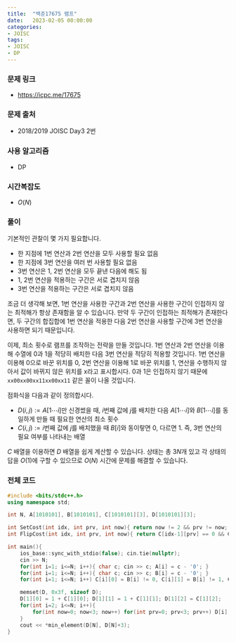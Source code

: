 ```yaml
---
title:  "백준17675 램프"
date:   2023-02-05 00:00:00
categories:
- JOISC
tags:
- JOISC
- DP
---
```


### 문제 링크
* https://icpc.me/17675

### 문제 출처
* 2018/2019 JOISC Day3 2번

### 사용 알고리즘
* DP

### 시간복잡도
* $O(N)$

### 풀이
기본적인 관찰이 몇 가지 필요합니다.
* 한 지점에 1번 연산과 2번 연산을 모두 사용할 필요 없음
* 한 지점에 3번 연산을 여러 번 사용할 필요 없음
* 3번 연산은 1, 2번 연산을 모두 끝낸 다음에 해도 됨
* 1, 2번 연산을 적용하는 구간은 서로 겹치지 않음
* 3번 연산을 적용하는 구간은 서로 겹치지 않음

조금 더 생각해 보면, 1번 연산을 사용한 구간과 2번 연산을 사용한 구간이 인접하지 않는 최적해가 항상 존재함을 알 수 있습니다. 만약 두 구간이 인접하는 최적해가 존재한다면, 두 구간의 합집합에 1번 연산을 적용한 다음 2번 연산을 사용할 구간에 3번 연산을 사용하면 되기 때문입니다.

이제, 최소 횟수로 램프를 조작하는 전략을 만들 것입니다. 1번 연산과 2번 연산을 이용해 수열에 0과 1을 적당히 배치한 다음 3번 연산을 적당히 적용할 것입니다. 1번 연산을 이용해 0으로 바꾼 위치를 0, 2번 연산을 이용해 1로 바꾼 위치를 1, 연산을 수행하지 않아서 값이 바뀌지 않은 위치를 x라고 표시합시다. 0과 1은 인접하지 않기 때문에 `xx00xx00xx11xx00xx11` 같은 꼴이 나올 것입니다.

점화식을 다음과 같이 정의합시다.
* $D(i, j) := A[1\cdots i]$만 신경썼을 때, $i$번째 값에 $j$를 배치한 다음 $A[1\cdots i]$와 $B[1\cdots i]$를 동일하게 만들 때 필요한 연산의 최소 횟수
* $C(i, j) := i$번째 값에 $j$를 배치했을 때 $B[i]$와 동이랗면 0, 다르면 1. 즉, 3번 연산의 필요 여부를 나타내는 배열

$C$ 배열을 이용하면 $D$ 배열을 쉽게 계산할 수 있습니다. 상태는 총 $3N$개 있고 각 상태의 답을 $O(1)$에 구할 수 있으므로 $O(N)$ 시간에 문제를 해결할 수 있습니다.

### 전체 코드
```cpp
#include <bits/stdc++.h>
using namespace std;

int N, A[1010101], B[1010101], C[1010101][3], D[1010101][3];

int SetCost(int idx, int prv, int now){ return now != 2 && prv != now; }
int FlipCost(int idx, int prv, int now){ return C[idx-1][prv] == 0 && C[idx][now] == 1; }

int main(){
    ios_base::sync_with_stdio(false); cin.tie(nullptr);
    cin >> N;
    for(int i=1; i<=N; i++){ char c; cin >> c; A[i] = c - '0'; }
    for(int i=1; i<=N; i++){ char c; cin >> c; B[i] = c - '0'; }
    for(int i=1; i<=N; i++) C[i][0] = B[i] != 0, C[i][1] = B[i] != 1, C[i][2] = A[i] != B[i];

    memset(D, 0x3f, sizeof D);
    D[1][0] = 1 + C[1][0]; D[1][1] = 1 + C[1][1]; D[1][2] = C[1][2];
    for(int i=2; i<=N; i++){
        for(int now=0; now<3; now++) for(int prv=0; prv<3; prv++) D[i][now] = min(D[i][now], D[i-1][prv] + SetCost(i, prv, now) + FlipCost(i, prv, now));
    }
    cout << *min_element(D[N], D[N]+3);
}
```
